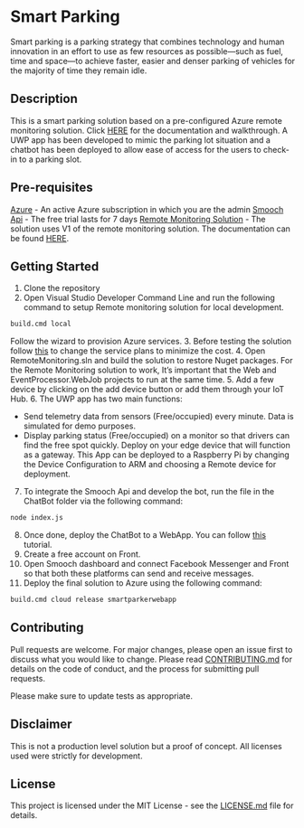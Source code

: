 # Smart Parking
Smart parking is a parking strategy that combines technology and  human innovation in an effort to use as few resources as possible—such as fuel, time and space—to achieve faster, easier and denser parking of vehicles for the majority of time they remain idle.

## Description
This is a smart parking solution based on a pre-configured Azure remote monitoring solution. Click [HERE](https://docs.microsoft.com/en-us/azure/iot-accelerators/iot-accelerators-remote-monitoring-sample-walkthrough) for the documentation and walkthrough. A UWP app has been developed to mimic the parking lot situation and a chatbot has been deployed to allow ease of access for the users to check-in to a parking slot.

## Pre-requisites
[Azure](https://azure.microsoft.com/en-in/) - An active Azure subscription in which you are the admin
[Smooch Api](https://app.smooch.io/) - The free trial lasts for 7 days
[Remote Monitoring Solution](https://github.com/Azure/azure-iot-remote-monitoring) - The solution uses V1 of the remote monitoring solution. The documentation can be found [HERE](https://docs.microsoft.com/en-us/previous-versions/azure/iot-suite/).

## Getting Started
1. Clone the repository
2. Open Visual Studio Developer Command Line and run the following command to setup Remote monitoring solution for local development.
```python
build.cmd local
```
Follow the wizard to provision Azure services.
3. Before testing the solution follow [this](https://github.com/Azure/azure-iot-remote-monitoring/blob/master/Docs/configure-preconfigured-demo.md) to change the service plans to minimize the cost.
4. Open RemoteMonitoring.sln and build the solution to restore Nuget packages. For the Remote Monitoring solution to work, It’s important that the Web and EventProcessor.WebJob projects to run at the same time.
5. Add a few device by clicking on the add device button or add them through your IoT Hub.
6. The UWP app has two main functions:
* Send telemetry data from sensors (Free/occupied) every minute. Data is simulated for demo purposes.
* Display parking status (Free/occupied) on a monitor so that drivers can find the free spot quickly.
Deploy on your edge device that will function as a gateway. This App can be deployed to a Raspberry Pi by changing the Device Configuration to ARM and choosing a Remote device for deployment.
7. To integrate the Smooch Api and develop the bot, run the file in the ChatBot folder via the following command:
```python
node index.js
```
8. Once done, deploy the ChatBot to a WebApp. You can follow [this](https://blogs.msdn.microsoft.com/cdndevs/2015/11/06/visual-studio-code-for-mac-developers-how-to-deploy-your-site-to-microsoft-azure/) tutorial.
9. Create a free account on Front.
10. Open Smooch dashboard and connect Facebook Messenger and Front so that both these platforms can send and receive messages.
11. Deploy the final solution to Azure using the following command:
```python
build.cmd cloud release smartparkerwebapp
```

## Contributing
Pull requests are welcome. For major changes, please open an issue first to discuss what you would like to change. Please read [CONTRIBUTING.md]() for details on the code of conduct, and the process for submitting pull requests.

Please make sure to update tests as appropriate.

## Disclaimer
This is not a production level solution but a proof of concept. All licenses used were strictly for development.

## License
This project is licensed under the MIT License - see the [LICENSE.md]() file for details.

